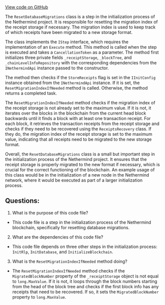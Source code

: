 [View code on GitHub](https://github.com/NethermindEth/nethermind/src/Nethermind/Nethermind.Init/Steps/ResetDatabaseMigrations.cs)

The `ResetDatabaseMigrations` class is a step in the initialization process of the Nethermind project. It is responsible for resetting the migration index of the receipt storage if necessary. The migration index is used to keep track of which receipts have been migrated to a new storage format. 

The class implements the `IStep` interface, which requires the implementation of an `Execute` method. This method is called when the step is executed and takes a `CancellationToken` as a parameter. The method first initializes three private fields `_receiptStorage`, `_blockTree`, and `_chainLevelInfoRepository` with the corresponding dependencies from the `INethermindApi` instance passed to the constructor. 

The method then checks if the `StoreReceipts` flag is set in the `IInitConfig` instance obtained from the `INethermindApi` instance. If it is set, the `ResetMigrationIndexIfNeeded` method is called. Otherwise, the method returns a completed task.

The `ResetMigrationIndexIfNeeded` method checks if the migration index of the receipt storage is not already set to the maximum value. If it is not, it iterates over the blocks in the blockchain from the current head block backwards until it finds a block with at least one transaction receipt. For each block, it retrieves the transaction receipts from the receipt storage and checks if they need to be recovered using the `ReceiptsRecovery` class. If they do, the migration index of the receipt storage is set to the maximum value, indicating that all receipts need to be migrated to the new storage format.

Overall, the `ResetDatabaseMigrations` class is a small but important step in the initialization process of the Nethermind project. It ensures that the receipt storage is properly migrated to the new format if necessary, which is crucial for the correct functioning of the blockchain. An example usage of this class would be in the initialization of a new node in the Nethermind network, where it would be executed as part of a larger initialization process.
## Questions: 
 1. What is the purpose of this code file?
- This code file is a step in the initialization process of the Nethermind blockchain, specifically for resetting database migrations.

2. What are the dependencies of this code file?
- This code file depends on three other steps in the initialization process: `InitRlp`, `InitDatabase`, and `InitializeBlockchain`.

3. What is the `ResetMigrationIndexIfNeeded` method doing?
- The `ResetMigrationIndexIfNeeded` method checks if the `MigratedBlockNumber` property of the `_receiptStorage` object is not equal to `long.MaxValue`. If it is not, it loops through the block numbers starting from the head of the block tree and checks if the first block info has any receipts that need to be recovered. If so, it sets the `MigratedBlockNumber` property to `long.MaxValue`.